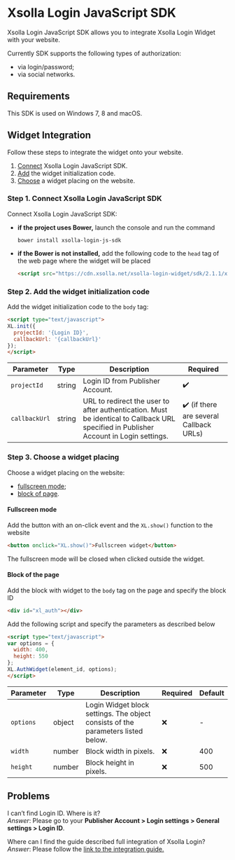 # Xsolla Login JavaScript SDK

Xsolla Login JavaScript SDK allows you to integrate Xsolla Login Widget with your website.

Currently SDK supports the following types of authorization:
- via login/password;
- via social networks.

## Requirements

This SDK is used on Windows 7, 8 and macOS.

## Widget Integration

Follow these steps to integrate the widget onto your website. 

1. [Connect](#step-1-connect-xsolla-login-javascript-sdk) Xsolla Login JavaScript SDK. 
1. [Add](#step-2-add-the-widget-initialization-code) the widget initialization code. 
1. [Choose](#step-3-choose-a-widget-placing) a widget placing on the website. 

### Step 1. Connect Xsolla Login JavaScript SDK

Connect Xsolla Login JavaScript SDK:

- **if the project uses Bower,** launch the console and run the command

  ```shell
  bower install xsolla-login-js-sdk
  ```

- **if the Bower is not installed,** add the following code to the `head` tag of the web page where the widget will be placed
  
  ```html
  <script src="https://cdn.xsolla.net/xsolla-login-widget/sdk/2.1.1/xl.min.js"></script>
  ```

### Step 2. Add the widget initialization code

Add the widget initialization code to the `body` tag:

```html
<script type="text/javascript">
XL.init({
  projectId: '{Login ID}',
  callbackUrl: '{callbackUrl}'
});
</script>  
```

| Parameter   | Type   | Description                                                                                                                           | Required                                              |
|-------------|--------|---------------------------------------------------------------------------------------------------------------------------------------|-------------------------------------------------------|
| `projectId`   | string | Login ID from Publisher Account.                                                                                                      | :heavy_check_mark:                                    |
| `callbackUrl` | string | URL to redirect the user to after authentication. Must be identical to Callback URL specified in Publisher Account in Login settings. | :heavy_check_mark: (if there are several Callback URLs) |

### Step 3. Choose a widget placing

Choose a widget placing on the website:

- [fullscreen mode](#fullscreen-mode);
- [block of page](#block-of-the-page).

#### Fullscreen mode

Add the button with an on-click event and the `XL.show()` function to the website

```html
<button onclick="XL.show()">Fullscreen widget</button>
```

The fullscreen mode will be closed when clicked outside the widget.

#### Block of the page

Add the block with widget to the `body` tag on the page and specify the block ID

```html
<div id="xl_auth"></div>
```

Add the following script and specify the parameters as described below

```html
<script type="text/javascript">
var options = {
  width: 400,
  height: 550
};
XL.AuthWidget(element_id, options);
</script>
```

| Parameter      | Type          | Description                                                                               | Required | Default    |
|----------------|---------------|-------------------------------------------------------------------------------------------|----------|------------|
|     `options`    |     object    |     Login Widget block settings. The object consists of the parameters listed   below.    | :x:      |     -      |
|     `width`      |     number    |     Block width in pixels.                                                                | :x:      |     400    |
|     `height`     |     number    |     Block height in pixels.                                                               | :x:      |     500    |

## Problems

I can’t find Login ID. Where is it? <br>*Answer*: Please go to your **Publisher Account > Login settings > General settings > Login ID**.</br>

Where can I find the guide described full integration of Xsolla Login? <br>*Answer*: Please follow the [link to the integration guide.](https://www.google.com/url?q=http://developers.xsolla.com/doc/login&amp;sa=D&amp;ust=1597228765394000&amp;usg=AOvVaw0omWF7PtpIIcvJJ42ArQS6)</br>

